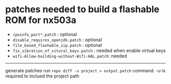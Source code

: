 
# patches needed to build a flashable ROM for nx503a

* `cpuinfo_part*.patch`                       : optional
* `disable_requires_openjdk.patch`            : optional
* `file_based_flashable_zip.patch`            : optional
* `fix_vibration_of_vitural_keys.patch`       : needed when enable virtual keys
* `wifi-Allow-building-without-Wifi-HAL.patch`: needed
-------------

generate patches
run `repo diff -u project > output.patch` command.
_-u_ is required to inclued the project path
